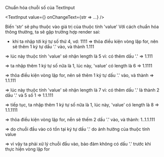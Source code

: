Chuẩn hóa chuỗi số của TextInput

<TextInput
  value={}
  onChangeText={str => ...}
/>

Biến 'str' sẽ phụ thuộc vào giá trị của thuộc tính 'value'
Với cách chuẩn hóa thông thường, ta sẽ gặp trường hợp render sai:
  - khi ta nhập tới ký tự số thứ 4, vd: 1111
  => thỏa điều kiện vòng lặp for, nên sẽ thêm 1 ký tự dấu '.' vào, và thành 1.111
  
  => lúc này thuộc tính 'value' sẽ nhận length là 5 vì: có thêm dấu '.' => 1.111
  
  => ta nhập thêm 1 ký tự số nữa là 1, lúc này, 'value' có length là 6 => 1.1111
  
  
  
  => thỏa điều kiện vòng lặp for, nên sẽ thêm 1 ký tự dấu '.' vào, và thành => 1.1.111
  
  => lúc này thuộc tính 'value' sẽ nhận length là 7 vì: có thêm dấu '.' là thành 2 dấu '.' và 5 số 1 => 1.1.111
  
  => tiếp tục, ta nhập thêm 1 ký tự số nữa là 1, lúc này, 'value' có length là 8 => 1.1.1111
  
  
  
  => thỏa điều kiện vòng lặp for, nễn sẽ thếm 2 dấu '.' vào, và thành: 1..1.1.111
  
  => do chuỗi đầu vào có tồn tại ký tự dấu '.' do ảnh hưởng của thuộc tính value
  
  => vì vậy ta phải xử lý chuỗi đầu vào, bảo đảm không có dấu '.' trước khi thực hiện vòng lặp for



